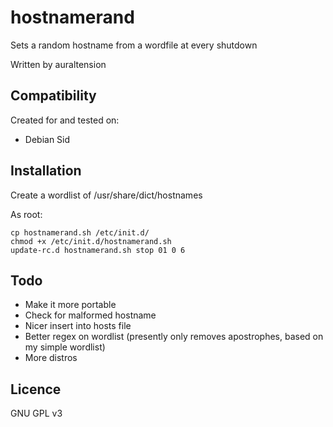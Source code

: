 hostnamerand
============

Sets a random hostname from a wordfile at every shutdown

Written by auraltension  

Compatibility
-------------

Created for and tested on:

* Debian Sid

Installation
-------------

Create a wordlist of /usr/share/dict/hostnames

As root:

    cp hostnamerand.sh /etc/init.d/
    chmod +x /etc/init.d/hostnamerand.sh
    update-rc.d hostnamerand.sh stop 01 0 6

Todo
-----

* Make it more portable
* Check for malformed hostname
* Nicer insert into hosts file
* Better regex on wordlist (presently only removes apostrophes, based on my simple wordlist)
* More distros

Licence
--------

GNU GPL v3

